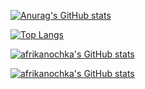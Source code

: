 [![Anurag's GitHub stats](https://github-readme-stats.vercel.app/api?username=afrikanochka&hide=contribs,prs&count_private=true&show_icons=true&theme=cobalt)](https://github.com/anuraghazra/github-readme-stats)

[![Top Langs](https://github-readme-stats.vercel.app/api/top-langs/?username=afrikanochka&langs_count=8&layout=compact&hide=html,react,redux,typescript)](https://github.com/anuraghazra/github-readme-stats)

[![afrikanochka's GitHub stats](https://github-readme-stats.vercel.app/api/top-langs/?username=afrikanochka&count_private=true&show_icons=true&custom_title=Github%20Status&hide=issueslayout=compact&theme=radical)]()

[![afrikanochka's GitHub stats](https://github-readme-stats.vercel.app/api?username=afrikanochka&show_icons=true&count_private=true&show_icons=true&custom_title=Github%20Status&hide=issues&layout=compact&theme=radical)]()
